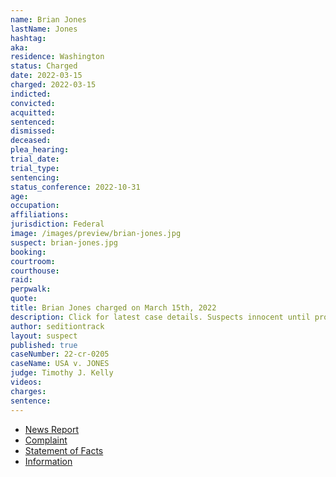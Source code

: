 ```yaml
---
name: Brian Jones
lastName: Jones
hashtag:
aka:
residence: Washington
status: Charged
date: 2022-03-15
charged: 2022-03-15
indicted:
convicted:
acquitted:
sentenced:
dismissed:
deceased:
plea_hearing:
trial_date:
trial_type:
sentencing:
status_conference: 2022-10-31
age:
occupation:
affiliations:
jurisdiction: Federal
image: /images/preview/brian-jones.jpg
suspect: brian-jones.jpg
booking:
courtroom:
courthouse:
raid:
perpwalk:
quote:
title: Brian Jones charged on March 15th, 2022
description: Click for latest case details. Suspects innocent until proven guilty.
author: seditiontrack
layout: suspect
published: true
caseNumber: 22-cr-0205
caseName: USA v. JONES
judge: Timothy J. Kelly
videos:
charges:
sentence:
---
```

- [News Report](https://www.msn.com/en-us/news/crime/fbi-uses-online-records-to-catch-mount-vernon-men-who-smoked-weed-during-capitol-riots/ar-AAVDP00)
- [Complaint](https://www.justice.gov/usao-dc/case-multi-defendant/file/1488271/download)
- [Statement of Facts](https://www.justice.gov/usao-dc/case-multi-defendant/file/1488276/download)
- [Information](https://extremism.gwu.edu/sites/g/files/zaxdzs2191/f/Brian%20Jones%20and%20Patrick%20King%20Information.pdf)
